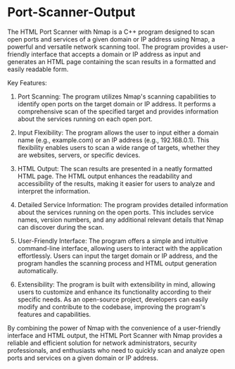 # Port-Scanner-Output

The HTML Port Scanner with Nmap is a C++ program designed to scan open ports and services of a given domain or IP address using Nmap, a powerful and versatile network scanning tool. The program provides a user-friendly interface that accepts a domain or IP address as input and generates an HTML page containing the scan results in a formatted and easily readable form.

Key Features:

1. Port Scanning: The program utilizes Nmap's scanning capabilities to identify open ports on the target domain or IP address. It performs a comprehensive scan of the specified target and provides information about the services running on each open port.

2. Input Flexibility: The program allows the user to input either a domain name (e.g., example.com) or an IP address (e.g., 192.168.0.1). This flexibility enables users to scan a wide range of targets, whether they are websites, servers, or specific devices.

3. HTML Output: The scan results are presented in a neatly formatted HTML page. The HTML output enhances the readability and accessibility of the results, making it easier for users to analyze and interpret the information.

4. Detailed Service Information: The program provides detailed information about the services running on the open ports. This includes service names, version numbers, and any additional relevant details that Nmap can discover during the scan.

5. User-Friendly Interface: The program offers a simple and intuitive command-line interface, allowing users to interact with the application effortlessly. Users can input the target domain or IP address, and the program handles the scanning process and HTML output generation automatically.

6. Extensibility: The program is built with extensibility in mind, allowing users to customize and enhance its functionality according to their specific needs. As an open-source project, developers can easily modify and contribute to the codebase, improving the program's features and capabilities.

By combining the power of Nmap with the convenience of a user-friendly interface and HTML output, the HTML Port Scanner with Nmap provides a reliable and efficient solution for network administrators, security professionals, and enthusiasts who need to quickly scan and analyze open ports and services on a given domain or IP address.
